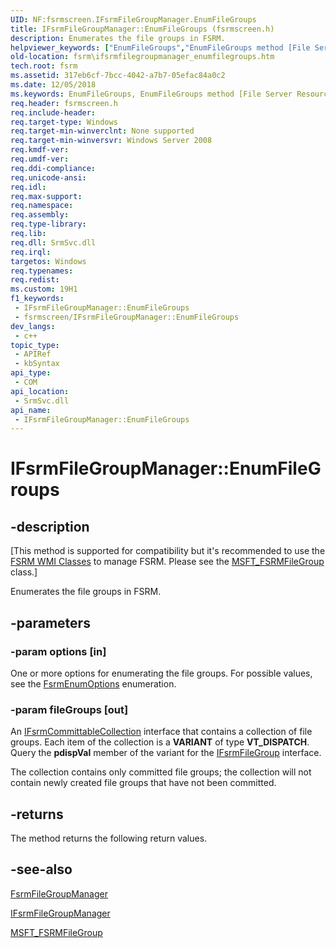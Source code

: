 ```yaml
---
UID: NF:fsrmscreen.IFsrmFileGroupManager.EnumFileGroups
title: IFsrmFileGroupManager::EnumFileGroups (fsrmscreen.h)
description: Enumerates the file groups in FSRM.
helpviewer_keywords: ["EnumFileGroups","EnumFileGroups method [File Server Resource Manager]","EnumFileGroups method [File Server Resource Manager]","FsrmFileGroupManager class","EnumFileGroups method [File Server Resource Manager]","IFsrmFileGroupManager interface","FsrmFileGroupManager class [File Server Resource Manager]","EnumFileGroups method","IFsrmFileGroupManager interface [File Server Resource Manager]","EnumFileGroups method","IFsrmFileGroupManager.EnumFileGroups","IFsrmFileGroupManager::EnumFileGroups","fs.ifsrmfilegroupmanager_enumfilegroups","fsrm.ifsrmfilegroupmanager_enumfilegroups","fsrmscreen/IFsrmFileGroupManager::EnumFileGroups"]
old-location: fsrm\ifsrmfilegroupmanager_enumfilegroups.htm
tech.root: fsrm
ms.assetid: 317eb6cf-7bcc-4042-a7b7-05efac84a0c2
ms.date: 12/05/2018
ms.keywords: EnumFileGroups, EnumFileGroups method [File Server Resource Manager], EnumFileGroups method [File Server Resource Manager],FsrmFileGroupManager class, EnumFileGroups method [File Server Resource Manager],IFsrmFileGroupManager interface, FsrmFileGroupManager class [File Server Resource Manager],EnumFileGroups method, IFsrmFileGroupManager interface [File Server Resource Manager],EnumFileGroups method, IFsrmFileGroupManager.EnumFileGroups, IFsrmFileGroupManager::EnumFileGroups, fs.ifsrmfilegroupmanager_enumfilegroups, fsrm.ifsrmfilegroupmanager_enumfilegroups, fsrmscreen/IFsrmFileGroupManager::EnumFileGroups
req.header: fsrmscreen.h
req.include-header: 
req.target-type: Windows
req.target-min-winverclnt: None supported
req.target-min-winversvr: Windows Server 2008
req.kmdf-ver: 
req.umdf-ver: 
req.ddi-compliance: 
req.unicode-ansi: 
req.idl: 
req.max-support: 
req.namespace: 
req.assembly: 
req.type-library: 
req.lib: 
req.dll: SrmSvc.dll
req.irql: 
targetos: Windows
req.typenames: 
req.redist: 
ms.custom: 19H1
f1_keywords:
 - IFsrmFileGroupManager::EnumFileGroups
 - fsrmscreen/IFsrmFileGroupManager::EnumFileGroups
dev_langs:
 - c++
topic_type:
 - APIRef
 - kbSyntax
api_type:
 - COM
api_location:
 - SrmSvc.dll
api_name:
 - IFsrmFileGroupManager::EnumFileGroups
---
```


# IFsrmFileGroupManager::EnumFileGroups


## -description

<p class="CCE_Message">[This method is supported for compatibility but it's recommended to use the 
    <a href="/previous-versions/windows/desktop/fsrm/fsrm-wmi-classes">FSRM WMI Classes</a> to manage FSRM. Please see the 
    <a href="/previous-versions/windows/desktop/fsrm/msft-fsrmfilegroup">MSFT_FSRMFileGroup</a> class.]

Enumerates the file groups in FSRM.

## -parameters

### -param options [in]

One or more options for enumerating the file groups. For possible values, see the 
      <a href="/windows/desktop/api/fsrmenums/ne-fsrmenums-fsrmenumoptions">FsrmEnumOptions</a> enumeration.

### -param fileGroups [out]

An <a href="/previous-versions/windows/desktop/api/fsrm/nn-fsrm-ifsrmcommittablecollection">IFsrmCommittableCollection</a> interface 
       that contains a collection of file groups. Each item of the collection is a 
       <b>VARIANT</b> of type <b>VT_DISPATCH</b>. Query the 
       <b>pdispVal</b> member of the variant for the 
       <a href="/previous-versions/windows/desktop/api/fsrmscreen/nn-fsrmscreen-ifsrmfilegroup">IFsrmFileGroup</a> interface.

The collection contains only committed file groups; the collection will not contain newly created file groups 
       that have not been committed.

## -returns

The method returns the following return values.

## -see-also

<a href="/previous-versions/windows/desktop/fsrm/fsrmfilegroupmanager">FsrmFileGroupManager</a>



<a href="/previous-versions/windows/desktop/api/fsrmscreen/nn-fsrmscreen-ifsrmfilegroupmanager">IFsrmFileGroupManager</a>



<a href="/previous-versions/windows/desktop/fsrm/msft-fsrmfilegroup">MSFT_FSRMFileGroup</a>

